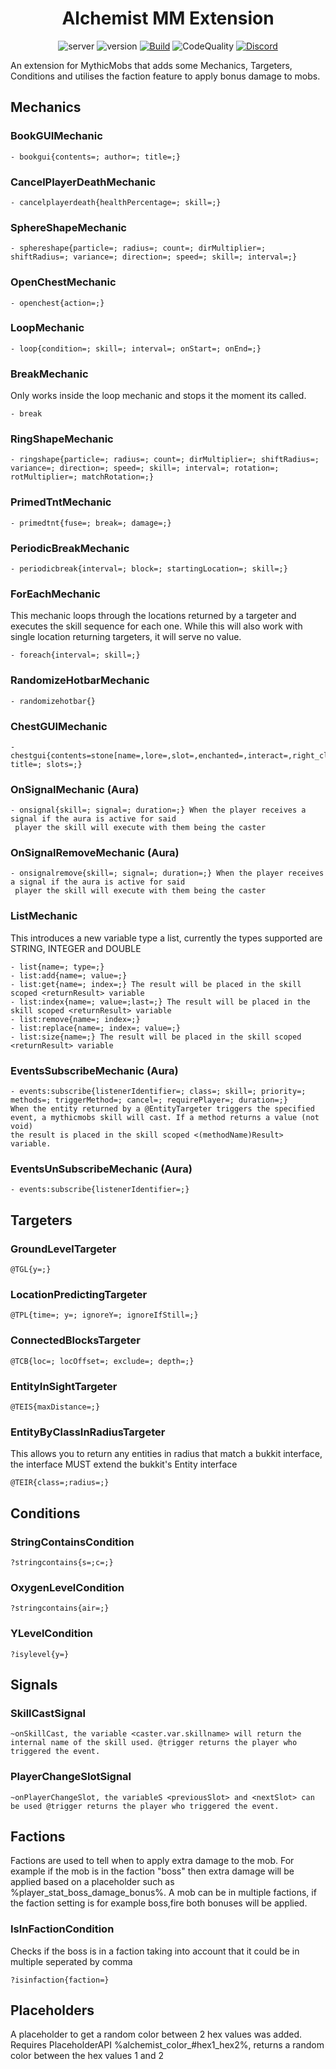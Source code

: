 
<div align="center">

# Alchemist MM Extension

![server](https://img.shields.io/badge/play.alchemistnetwork.org-light_green)
![version](https://img.shields.io/badge/version-1.21.x-blue)
[![Build](https://github.com/bedwarshurts/AlchemistMMExtension/actions/workflows/maven.yml/badge.svg)](https://github.com/bedwarshurts/AlchemistMMExtension/actions/workflows/maven.yml)
![CodeQuality](https://img.shields.io/codefactor/grade/github/bedwarshurts/AlchemistMMExtension?style=flat&logo=codefactor&logoSize=auto)
[![Discord](https://img.shields.io/discord/553890347470553088?style=flat&logo=discord&logoColor=%23FFFFFF&label=%20%20%20&labelColor=5865F2&color=5865F2)](https://alchemistnetwork.org/discord)

</div>

An extension for MythicMobs that adds some Mechanics, Targeters, Conditions and utilises the faction feature to apply bonus damage to mobs.

## Mechanics

### BookGUIMechanic

```
- bookgui{contents=; author=; title=;}
```

### CancelPlayerDeathMechanic

```
- cancelplayerdeath{healthPercentage=; skill=;}
```

### SphereShapeMechanic

```
- sphereshape{particle=; radius=; count=; dirMultiplier=; shiftRadius=; variance=; direction=; speed=; skill=; interval=;}
```

### OpenChestMechanic

```
- openchest{action=;}
```

### LoopMechanic

```
- loop{condition=; skill=; interval=; onStart=; onEnd=;}
```

### BreakMechanic

Only works inside the loop mechanic and stops it the moment its called.

```
- break
```

### RingShapeMechanic

```
- ringshape{particle=; radius=; count=; dirMultiplier=; shiftRadius=; variance=; direction=; speed=; skill=; interval=; rotation=; rotMultiplier=; matchRotation=;}
```

### PrimedTntMechanic

```
- primedtnt{fuse=; break=; damage=;}
```

### PeriodicBreakMechanic

```
- periodicbreak{interval=; block=; startingLocation=; skill=;}
```

### ForEachMechanic

This mechanic loops through the locations returned by a targeter and executes the skill sequence for each one. While this will also work with single location returning targeters, it will serve no value.
```
- foreach{interval=; skill=;}
```

### RandomizeHotbarMechanic

```
- randomizehotbar{}
```

### ChestGUIMechanic

```
- chestgui{contents=stone[name=,lore=,slot=,enchanted=,interact=,right_click_action=skill:skillName],mmoitem:ITEM_CATEGORY:ITEM_NAME[]; title=; slots=;}
```

### OnSignalMechanic (Aura)

```
- onsignal{skill=; signal=; duration=;} When the player receives a signal if the aura is active for said
 player the skill will execute with them being the caster
```

### OnSignalRemoveMechanic (Aura)

```
- onsignalremove{skill=; signal=; duration=;} When the player receives a signal if the aura is active for said
 player the skill will execute with them being the caster
```

### ListMechanic

This introduces a new variable type a list, currently the types supported are STRING, INTEGER and DOUBLE

```
- list{name=; type=;}
- list:add{name=; value=;}
- list:get{name=; index=;} The result will be placed in the skill scoped <returnResult> variable
- list:index{name=; value=;last=;} The result will be placed in the skill scoped <returnResult> variable
- list:remove{name=; index=;}
- list:replace{name=; index=; value=;}
- list:size{name=;} The result will be placed in the skill scoped <returnResult> variable
```

### EventsSubscribeMechanic (Aura)

```
- events:subscribe{listenerIdentifier=; class=; skill=; priority=; methods=; triggerMethod=; cancel=; requirePlayer=; duration=;} 
When the entity returned by a @EntityTargeter triggers the specified event, a mythicmobs skill will cast. If a method returns a value (not void)
the result is placed in the skill scoped <(methodName)Result> variable.
```

### EventsUnSubscribeMechanic (Aura)

```
- events:subscribe{listenerIdentifier=;}
```

## Targeters

### GroundLevelTargeter

```
@TGL{y=;}
```

### LocationPredictingTargeter

```
@TPL{time=; y=; ignoreY=; ignoreIfStill=;}
```

### ConnectedBlocksTargeter

```
@TCB{loc=; locOffset=; exclude=; depth=;}
```

### EntityInSightTargeter

```
@TEIS{maxDistance=;}
```

### EntityByClassInRadiusTargeter

This allows you to return any entities in radius that match a bukkit interface, the interface MUST extend the bukkit's Entity interface

```
@TEIR{class=;radius=;}
```

## Conditions

### StringContainsCondition

```
?stringcontains{s=;c=;}
```

### OxygenLevelCondition

```
?stringcontains{air=;}
```

### YLevelCondition

```
?isylevel{y=}
```

## Signals

### SkillCastSignal

```
~onSkillCast, the variable <caster.var.skillname> will return the internal name of the skill used. @trigger returns the player who triggered the event.
```

### PlayerChangeSlotSignal

```
~onPlayerChangeSlot, the variableS <previousSlot> and <nextSlot> can be used @trigger returns the player who triggered the event.
```

## Factions

Factions are used to tell when to apply extra damage to the mob. For example if the mob is in the faction "boss" then extra damage will be applied based on a placeholder such as %player_stat_boss_damage_bonus%. A mob can be in multiple factions, if the faction setting is for example boss,fire both bonuses will be applied.

### IsInFactionCondition

Checks if the boss is in a faction taking into account that it could be in multiple seperated by comma
```
?isinfaction{faction=}
```

## Placeholders

A placeholder to get a random color between 2 hex values was added. Requires PlaceholderAPI %alchemist_color_#hex1_hex2%, returns a random color between the hex values 1 and 2
